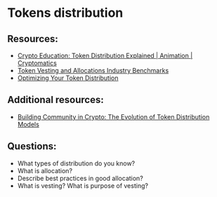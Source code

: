 # Tokens distribution


## Resources:

* [Crypto Education: Token Distribution Explained | Animation | Cryptomatics](https://www.youtube.com/watch?v=C4rQVQBss5c&list=PLv2XcKxyTgDIus9mF_sYDrKD96Meuoduc&index=44)
* [Token Vesting and Allocations Industry Benchmarks](https://www.liquifi.finance/post/token-vesting-and-allocation-benchmarks)
* [Optimizing Your Token Distribution](https://lstephanian.mirror.xyz/kB9Jz_5joqbY0ePO8rU1NNDKhiqvzU6OWyYsbSA-Kcc)

## Additional resources:
* [Building Community in Crypto: The Evolution of Token Distribution Models](https://blog.coinlist.co/building-community-in-crypto-the-evolution-of-token-distribution-models/)


## Questions:
* What types of distribution do you know? 
* What is allocation? 
* Describe best practices in good allocation?
* What is vesting? What is purpose of vesting?
